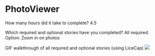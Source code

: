 PhotoViewer
===========
How many hours did it take to complete?
4.5


Which required and optional stories have you completed?
All required.
Option: Zoom in on photos


GIF walkthrough of all required and optional stories (using LiceCap)
![](https://dl.dropboxusercontent.com/u/2800293/fbphoto.gif)
